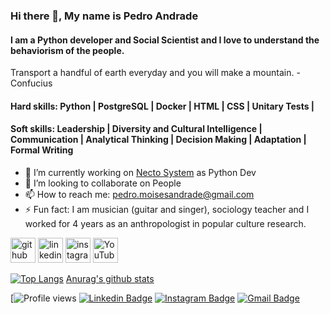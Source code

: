 ### Hi there 👋, My name is Pedro Andrade
#### I am a Python developer and Social Scientist and I love to understand the behaviorism of the people.

Transport a handful of earth everyday and you will make a mountain. - Confucius

#### Hard skills: Python | PostgreSQL | Docker | HTML |  CSS | Unitary Tests | 
#### Soft skills: Leadership | Diversity and Cultural Intelligence | Communication | Analytical Thinking | Decision Making | Adaptation | Formal Writing

- 🔭 I’m currently working on [Necto System](http://znc.com.br/en/) as Python Dev 
- 👯 I’m looking to collaborate on People 
- 📫 How to reach me: pedro.moisesandrade@gmail.com 
- ⚡ Fun fact: I am musician (guitar and singer), sociology teacher and I worked for 4 years as an anthropologist in popular culture research.   


[<img src='https://cdn.jsdelivr.net/npm/simple-icons@3.0.1/icons/github.svg' alt='github' height='40'>](https://github.com/watrax13)  [<img src='https://cdn.jsdelivr.net/npm/simple-icons@3.0.1/icons/linkedin.svg' alt='linkedin' height='40'>](https://www.linkedin.com/in/pedro-moises-andrade-dos-santos/) [<img src='https://cdn.jsdelivr.net/npm/simple-icons@3.0.1/icons/instagram.svg' alt='instagram' height='40'>](https://www.instagram.com/pedroandrade.py/)  [<img src='https://cdn.jsdelivr.net/npm/simple-icons@3.0.1/icons/youtube.svg' alt='YouTube' height='40'>](https://www.youtube.com/channel/UCAd_xdItpeZ72wAR1r9oZ1w)  

[![Top Langs](https://github-readme-stats.vercel.app/api/top-langs/?username=wartrax13)](https://github.com/anuraghazra/github-readme-stats)
[Anurag's github stats](https://github-readme-stats.vercel.app/api?username=wartrax13&count_private=true&show_icons=true&theme=onedark)


[![Profile views](https://gpvc.arturio.dev/wartrax13)
[![Linkedin Badge](https://img.shields.io/badge/-wartrax13-6633cc?-LinkedIn-blue?style=flat-square&logo=Linkedin&logoColor=white&link=https://www.linkedin.com/in/pedro-moises-andrade-dos-santos/)](https://www.linkedin.com/in/pedro-moises-andrade-dos-santos/) 
[![Instagram Badge](https://img.shields.io/badge/-Instagram-blue?style=flat-square&logo=Instagram&logoColor=white&link=https://instagram.com/pedroandrade.py?igshid=1o9uhlz6bqs4s)](https://instagram.com/pedroandrade.py?igshid=1o9uhlz6bqs4s)
[![Gmail Badge](https://img.shields.io/badge/-pedro.moisesandrade@gmail.com-6633cc?style=flat-square&logo=Gmail&logoColor=white&link=mailto:pedro.moisesandrade@gmail.com)](mailto:pedro.moisesandrade@gmail.com)
